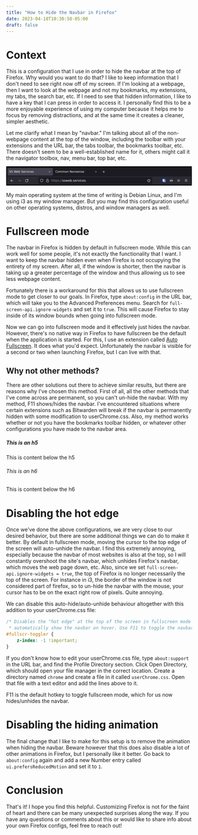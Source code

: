 ```yaml
---
title: "How to Hide the Navbar in Firefox"
date: 2023-04-18T10:30:58-05:00
draft: false
---
```


# Context

This is a configuration that I use in order to hide the navbar at the top of Firefox. Why would you want to do that? I like to keep information that I don't need to see right now off of my screen. If I'm looking at a webpage, then I want to look at the webpage and not my bookmarks, my extensions, my tabs, the search bar, etc. If I need to see that hidden information, I like to have a key that I can press in order to access it. I personally find this to be a more enjoyable experience of using my computer because it helps me to focus by removing distractions, and at the same time it creates a cleaner, simpler aesthetic. 

Let me clarify what I mean by "navbar." I'm talking about all of the non-webpage content at the top of the window, including the toolbar with your extensions and the URL bar, the tabs toolbar, the bookmarks toolbar, etc. There doesn't seem to be a well-established name for it, others might call it the navigator toolbox, nav, menu bar, top bar, etc. 

![Firefox navbar](firefox-navbar.png 'This is what I mean by the "navbar"')

My main operating system at the time of writing is Debian Linux, and I'm using i3 as my window manager. But you may find this configuration useful on other operating systems, distros, and window managers as well. 

# Fullscreen mode

The navbar in Firefox is hidden by default in fullscreen mode. While this can work well for some people, it's not exactly the functionality that I want. I want to keep the navbar hidden even when Firefox is not occupying the entirety of my screen. After all, if the window is shorter, then the navbar is taking up a greater percentage of the window and thus allowing us to see less webpage content. 

Fortunately there is a workaround for this that allows us to use fullscreen mode to get closer to our goals. In Firefox, type `about:config` in the URL bar, which will take you to the Advanced Preferences menu. Search for `full-screen-api.ignore-widgets` and set it to `true`. This will cause Firefox to stay inside of its window bounds when going into fullscreen mode. 

Now we can go into fullscreen mode and it effectively just hides the navbar. However, there's no native way in Firefox to have fullscreen be the default when the application is started. For this, I use an extension called [Auto Fullscreen](https://addons.mozilla.org/en-US/firefox/addon/i-auto-fullscreen/?utm_content=addons-manager-reviews-link&utm_medium=firefox-browser&utm_source=firefox-browser). It does what you'd expect. Unfortunately the navbar is visible for a second or two when launching Firefox, but I can live with that. 

## Why not other methods? 

There are other solutions out there to achieve similar results, but there are reasons why I've chosen this method. First of all, all the other methods that I've come across are permanent, so you can't un-hide the navbar. With my method, F11 shows/hides the navbar. I've encountered situations where certain extensions such as Bitwarden will break if the navbar is permanently hidden with some modification to userChrome.css. Also, my method works whether or not you have the bookmarks toolbar hidden, or whatever other configurations you have made to the navbar area. 

##### This is an h5

This is content below the h5

###### This is an h6

This is content below the h6

# Disabling the hot edge

Once we've done the above configurations, we are very close to our desired behavior, but there are some additional things we can do to make it better. By default in fullscreen mode, moving the cursor to the top edge of the screen will auto-unhide the navbar. I find this extremely annoying, especially because the navbar of most websites is also at the top, so I will constantly overshoot the site's navbar, which unhides Firefox's navbar, which moves the web page down, etc. Also, since we set `full-screen-api.ignore-widgets = true`, the top of Firefox is no longer necessarily the top of the screen. For instance in i3, the border of the window is not considered part of firefox, so to un-hide the navbar with the mouse, your cursor has to be on the exact right row of pixels. Quite annoying. 

We can disable this auto-hide/auto-unhide behaviour altogether with this addition to your userChrome.css file: 

``` css
/* Disables the "hot edge" at the top of the screen in fullscreen mode that will
 * automatically show the navbar on hover. Use F11 to toggle the navbar instead */
#fullscr-toggler {
    z-index: -1 !important;
}
```

If you don't know how to edit your userChrome.css file, type `about:support` in the URL bar, and find the Profile Directory section. Click Open Directory, which should open your file manager in the correct location. Create a directory named `chrome` and create a file in it called `userChrome.css`. Open that file with a text editor and add the lines above to it.

F11 is the default hotkey to toggle fullscreen mode, which for us now hides/unhides the navbar. 

# Disabling the hiding animation

The final change that I like to make for this setup is to remove the animation when hiding the navbar. Beware however that this does also disable a lot of other animations in Firefox, but I personally like it better. Go back to `about:config` again and add a new Number entry called `ui.prefersReducedMotion` and set it to `1`. 

# Conclusion

That's it! I hope you find this helpful. Customizing Firefox is not for the faint of heart and there can be many unexpected surprises along the way. If you have any questions or comments about this or would like to share info about your own Firefox configs, feel free to reach out!
